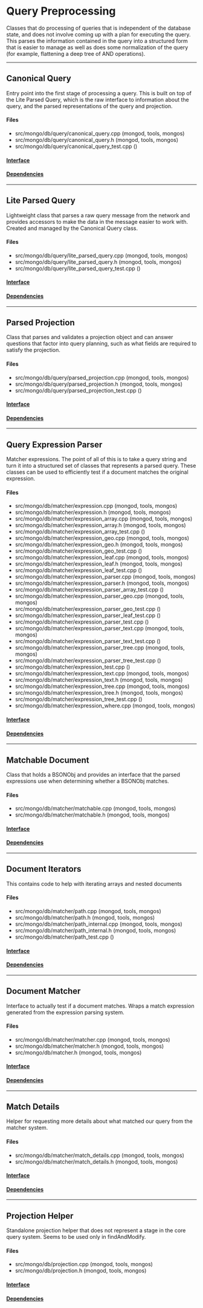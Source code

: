 # Query Preprocessing
Classes that do processing of queries that is independent of the database state, and does not involve coming up with a plan for executing the query.  This parses the information contained in the query into a structured form that is easier to manage as well as does some normalization of the query (for example, flattening a deep tree of AND operations).


-------------

## Canonical Query
Entry point into the first stage of processing a query.  This is built on top of the Lite Parsed Query, which is the raw interface to information about the query, and the parsed representations of the query and projection.

#### Files
- src/mongo/db/query/canonical\_query.cpp   (mongod, tools, mongos)
- src/mongo/db/query/canonical\_query.h   (mongod, tools, mongos)
- src/mongo/db/query/canonical\_query\_test.cpp   ()

#### [Interface](interface/0)

#### [Dependencies](dependencies/0)

-------------

## Lite Parsed Query
Lightweight class that parses a raw query message from the network and provides accessors to make the data in the message easier to work with.  Created and managed by the Canonical Query class.

#### Files
- src/mongo/db/query/lite\_parsed\_query.cpp   (mongod, tools, mongos)
- src/mongo/db/query/lite\_parsed\_query.h   (mongod, tools, mongos)
- src/mongo/db/query/lite\_parsed\_query\_test.cpp   ()

#### [Interface](interface/1)

#### [Dependencies](dependencies/1)

-------------

## Parsed Projection
Class that parses and validates a projection object and can answer questions that factor into query planning, such as what fields are required to satisfy the projection.

#### Files
- src/mongo/db/query/parsed\_projection.cpp   (mongod, tools, mongos)
- src/mongo/db/query/parsed\_projection.h   (mongod, tools, mongos)
- src/mongo/db/query/parsed\_projection\_test.cpp   ()

#### [Interface](interface/2)

#### [Dependencies](dependencies/2)

-------------

## Query Expression Parser
Matcher expressions. The point of all of this is to take a query string and turn it into a structured set of classes that represents a parsed query. These classes can be used to efficiently test if a document matches the original expression.

#### Files
- src/mongo/db/matcher/expression.cpp   (mongod, tools, mongos)
- src/mongo/db/matcher/expression.h   (mongod, tools, mongos)
- src/mongo/db/matcher/expression\_array.cpp   (mongod, tools, mongos)
- src/mongo/db/matcher/expression\_array.h   (mongod, tools, mongos)
- src/mongo/db/matcher/expression\_array\_test.cpp   ()
- src/mongo/db/matcher/expression\_geo.cpp   (mongod, tools, mongos)
- src/mongo/db/matcher/expression\_geo.h   (mongod, tools, mongos)
- src/mongo/db/matcher/expression\_geo\_test.cpp   ()
- src/mongo/db/matcher/expression\_leaf.cpp   (mongod, tools, mongos)
- src/mongo/db/matcher/expression\_leaf.h   (mongod, tools, mongos)
- src/mongo/db/matcher/expression\_leaf\_test.cpp   ()
- src/mongo/db/matcher/expression\_parser.cpp   (mongod, tools, mongos)
- src/mongo/db/matcher/expression\_parser.h   (mongod, tools, mongos)
- src/mongo/db/matcher/expression\_parser\_array\_test.cpp   ()
- src/mongo/db/matcher/expression\_parser\_geo.cpp   (mongod, tools, mongos)
- src/mongo/db/matcher/expression\_parser\_geo\_test.cpp   ()
- src/mongo/db/matcher/expression\_parser\_leaf\_test.cpp   ()
- src/mongo/db/matcher/expression\_parser\_test.cpp   ()
- src/mongo/db/matcher/expression\_parser\_text.cpp   (mongod, tools, mongos)
- src/mongo/db/matcher/expression\_parser\_text\_test.cpp   ()
- src/mongo/db/matcher/expression\_parser\_tree.cpp   (mongod, tools, mongos)
- src/mongo/db/matcher/expression\_parser\_tree\_test.cpp   ()
- src/mongo/db/matcher/expression\_test.cpp   ()
- src/mongo/db/matcher/expression\_text.cpp   (mongod, tools, mongos)
- src/mongo/db/matcher/expression\_text.h   (mongod, tools, mongos)
- src/mongo/db/matcher/expression\_tree.cpp   (mongod, tools, mongos)
- src/mongo/db/matcher/expression\_tree.h   (mongod, tools, mongos)
- src/mongo/db/matcher/expression\_tree\_test.cpp   ()
- src/mongo/db/matcher/expression\_where.cpp   (mongod, tools, mongos)

#### [Interface](interface/3)

#### [Dependencies](dependencies/3)

-------------

## Matchable Document
Class that holds a BSONObj and provides an interface that the parsed expressions use when determining whether a BSONObj matches.

#### Files
- src/mongo/db/matcher/matchable.cpp   (mongod, tools, mongos)
- src/mongo/db/matcher/matchable.h   (mongod, tools, mongos)

#### [Interface](interface/4)

#### [Dependencies](dependencies/4)

-------------

## Document Iterators
This contains code to help with iterating arrays and nested documents

#### Files
- src/mongo/db/matcher/path.cpp   (mongod, tools, mongos)
- src/mongo/db/matcher/path.h   (mongod, tools, mongos)
- src/mongo/db/matcher/path\_internal.cpp   (mongod, tools, mongos)
- src/mongo/db/matcher/path\_internal.h   (mongod, tools, mongos)
- src/mongo/db/matcher/path\_test.cpp   ()

#### [Interface](interface/5)

#### [Dependencies](dependencies/5)

-------------

## Document Matcher
Interface to actually test if a document matches.  Wraps a match expression generated from the expression parsing system.

#### Files
- src/mongo/db/matcher/matcher.cpp   (mongod, tools, mongos)
- src/mongo/db/matcher/matcher.h   (mongod, tools, mongos)
- src/mongo/db/matcher.h   (mongod, tools, mongos)

#### [Interface](interface/6)

#### [Dependencies](dependencies/6)

-------------

## Match Details
Helper for requesting more details about what matched our query from the matcher system.

#### Files
- src/mongo/db/matcher/match\_details.cpp   (mongod, tools, mongos)
- src/mongo/db/matcher/match\_details.h   (mongod, tools, mongos)

#### [Interface](interface/7)

#### [Dependencies](dependencies/7)

-------------

## Projection Helper
Standalone projection helper that does not represent a stage in the core query system.  Seems to be used only in findAndModify.

#### Files
- src/mongo/db/projection.cpp   (mongod, tools, mongos)
- src/mongo/db/projection.h   (mongod, tools, mongos)

#### [Interface](interface/8)

#### [Dependencies](dependencies/8)

